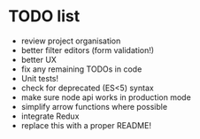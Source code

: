 # TODO list

- review project organisation
- better filter editors (form validation!)
- better UX
- fix any remaining TODOs in code
- Unit tests!
- check for deprecated (ES<5) syntax
- make sure node api works in production mode
- simplify arrow functions where possible
- integrate Redux
- replace this with a proper README!


